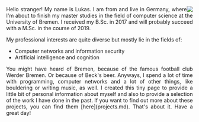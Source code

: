 <img style="float: right;" src="assets/cover_picture.jpg">

<div style="text-align: justify">Hello stranger! My name is Lukas. I am from and live in Germany, where I'm about to finish my master studies in the field of computer science at the University of Bremen. I received my B.Sc. in 2017 and will probably succeed with a M.Sc. in the course of 2019.</div>


My professional interests are quite diverse but mostly lie in the fields of:
- Computer networks and information security
- Artificial intelligence and cognition 


<div style="text-align: justify">You might have heard of Bremen, because of the famous football club Werder Bremen. Or because of Beck's beer. Anyways, I spend a lot of time with programming, computer networks and a lot of other things, like bouldering or writing music, as well. I created this tiny page to provide a little bit of personal information about myself and also to provide a selection of the work I have done in the past. If you want to find out more about these projects, you can find them [here](projects.md). That's about it. Have a great day!</div>
